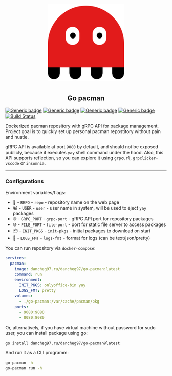 <p align="center">
<img style="align: center; padding-left: 10px; padding-right: 10px; padding-bottom: 10px;" width="238px" height="238px" src="./logo.png" />
</p>

<h2 align="center">Go pacman</h2>

[![Generic badge](https://img.shields.io/badge/LICENSE-GPLv3-orange.svg)](https://dancheg97.ru/dancheg97/go-pacman/src/branch/main/LICENSE)
[![Generic badge](https://img.shields.io/badge/GITEA-REPO-red.svg)](https://dancheg97.ru/dancheg97/go-pacman)
[![Generic badge](https://img.shields.io/badge/GITHUB-REPO-white.svg)](https://github.com/dancheg97/go-pacman)
[![Generic badge](https://img.shields.io/badge/DOCKER-REGISTRY-blue.svg)](https://dancheg97.ru/dancheg97/-/packages/container/go-pacman/latest)
[![Build Status](https://drone.dancheg97.ru/api/badges/dancheg97/go-pacman/status.svg)](https://drone.dancheg97.ru/dancheg97/go-pacman)

Dockerized pacman repository with gRPC API for package management. Project goal is to quickly set up personal pacman repostitory without pain and hustle.

gRPC API is available at port `9080` by default, and should not be exposed publicly, because it executes `yay` shell command under the hood. Also, this API supports reflection, so you can explore it using `grpcurl`, `grpclicker-vscode` or `insomnia`.

---

### Configurations

Environment variables/flags:

- 📄 - `REPO` - `repo` - repository name on the web page
- 😀 - `USER` - `user` - user name in system, will be used to eject `yay` packages
- 🌐 - `GRPC_PORT` - `grpc-port` - gRPC API port for repository packages
- 🌐 - `FILE_PORT` - `file-port` - port for static file server to access packages
- 📦 - `INIT_PKGS` - `init-pkgs` - initial packages to download on start
- 📒 - `LOGS_FMT` - `logs-fmt` - format for logs (can be text/json/pretty)

You can run repository via `docker-compose`:

```yml
services:
  pacman:
    image: dancheg97.ru/dancheg97/go-pacman:latest
    command: run
    environment:
      INIT_PKGS: onlyoffice-bin yay
      LOGS_FMT: pretty
    volumes:
      - ./go-pacman:/var/cache/pacman/pkg
    ports:
      - 9080:9080
      - 8080:8080
```

Or, alternatively, if you have virtual machine without password for sudo user,
you can install package using go:

```sh
go install dancheg97.ru/dancheg97/go-pacman@latest
```

And run it as a CLI programm:

```sh
go-pacman -h
go-pacman run -h
```
